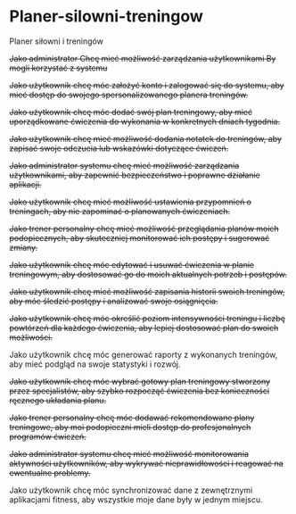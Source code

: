 # Planer-silowni-treningow

Planer siłowni i treningów

~~Jako administrator
Chcę mieć możliwość zarządzania użytkownikami
By mogli korzystać z systemu~~

~~Jako użytkownik
chcę móc założyć konto i zalogować się do systemu,
aby mieć dostęp do swojego spersonalizowanego planera treningów.~~

~~Jako użytkownik
chcę móc dodać swój plan treningowy,
aby mieć uporządkowane ćwiczenia do wykonania w konkretnych dniach tygodnia.~~

~~Jako użytkownik
chcę mieć możliwość dodania notatek do treningów,
aby zapisać swoje odczucia lub wskazówki dotyczące ćwiczeń.~~

~~Jako administrator systemu
chcę mieć możliwość zarządzania użytkownikami,
aby zapewnić bezpieczeństwo i poprawne działanie aplikacji.~~

~~Jako użytkownik
chcę mieć możliwość ustawienia przypomnień o treningach,
aby nie zapominać o planowanych ćwiczeniach.~~

~~Jako trener personalny
chcę mieć możliwość przeglądania planów moich podopiecznych,
aby skuteczniej monitorować ich postępy i sugerować zmiany.~~

~~Jako użytkownik
chcę móc edytować i usuwać ćwiczenia w planie treningowym,
aby dostosować go do moich aktualnych potrzeb i postępów.~~

~~Jako użytkownik
chcę mieć możliwość zapisania historii swoich treningów,
aby móc śledzić postępy i analizować swoje osiągnięcia.~~

~~Jako użytkownik
chcę móc określić poziom intensywności treningu i liczbę powtórzeń dla każdego ćwiczenia,
aby lepiej dostosować plan do swoich możliwości.~~

Jako użytkownik
chcę móc generować raporty z wykonanych treningów,
aby mieć podgląd na swoje statystyki i rozwój.

~~Jako użytkownik
chcę móc wybrać gotowy plan treningowy stworzony przez specjalistów,
aby szybko rozpocząć ćwiczenia bez konieczności ręcznego układania planu.~~

~~Jako trener personalny
chcę móc dodawać rekomendowane plany treningowe,
aby moi podopieczni mieli dostęp do profesjonalnych programów ćwiczeń.~~

~~Jako administrator systemu
chcę mieć możliwość monitorowania aktywności użytkowników,
aby wykrywać nieprawidłowości i reagować na ewentualne problemy.~~

Jako użytkownik
chcę móc synchronizować dane z zewnętrznymi aplikacjami fitness,
aby wszystkie moje dane były w jednym miejscu.

